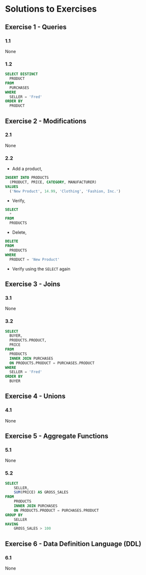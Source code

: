 # Solutions to Exercises

## Exercise 1 - Queries

### 1.1
None

### 1.2
```sql
SELECT DISTINCT
  PRODUCT
FROM
  PURCHASES
WHERE
  SELLER = 'Fred'
ORDER BY
  PRODUCT
```


## Exercise 2 - Modifications

### 2.1
None

### 2.2
- Add a product,
```sql
INSERT INTO PRODUCTS
  (PRODUCT, PRICE, CATEGORY, MANUFACTURER)
VALUES
  ('New Product', 14.99, 'Clothing', 'Fashion, Inc.')
```
- Verify,
```sql
SELECT
  *
FROM
  PRODUCTS
```
- Delete,
```sql
DELETE
FROM
  PRODUCTS
WHERE
  PRODUCT = 'New Product'
```
- Verify using the `SELECT` again


## Exercise 3 - Joins

### 3.1
None

### 3.2
```sql
SELECT
  BUYER,
  PRODUCTS.PRODUCT,
  PRICE
FROM
  PRODUCTS
  INNER JOIN PURCHASES
  ON PRODUCTS.PRODUCT = PURCHASES.PRODUCT
WHERE
  SELLER = 'Fred'
ORDER BY
  BUYER
```

## Exercise 4 - Unions

### 4.1
None


## Exercise 5 - Aggregate Functions

### 5.1
None

### 5.2
```sql
SELECT
	SELLER,
	SUM(PRICE) AS GROSS_SALES
FROM
	PRODUCTS
	INNER JOIN PURCHASES
	ON PRODUCTS.PRODUCT = PURCHASES.PRODUCT
GROUP BY
	SELLER
HAVING
	GROSS_SALES > 100
```


## Exercise 6 - Data Definition Language (DDL)

### 6.1
None
